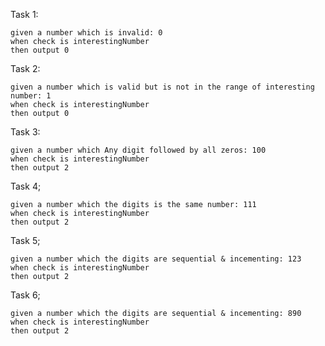 Task 1:
  ````
  given a number which is invalid: 0
  when check is interestingNumber
  then output 0
  ````
  
Task 2:
````
given a number which is valid but is not in the range of interesting number: 1
when check is interestingNumber
then output 0
````

Task 3:
````
given a number which Any digit followed by all zeros: 100
when check is interestingNumber
then output 2
````

Task 4;
````
given a number which the digits is the same number: 111
when check is interestingNumber
then output 2
````

Task 5;
````
given a number which the digits are sequential & incementing: 123
when check is interestingNumber
then output 2
````

Task 6;
````
given a number which the digits are sequential & incementing: 890
when check is interestingNumber
then output 2
````